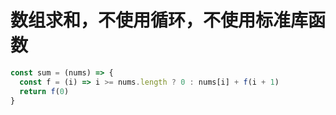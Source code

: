 # 数组求和，不使用循环，不使用标准库函数

```js
const sum = (nums) => {
  const f = (i) => i >= nums.length ? 0 : nums[i] + f(i + 1)
  return f(0)
}
```